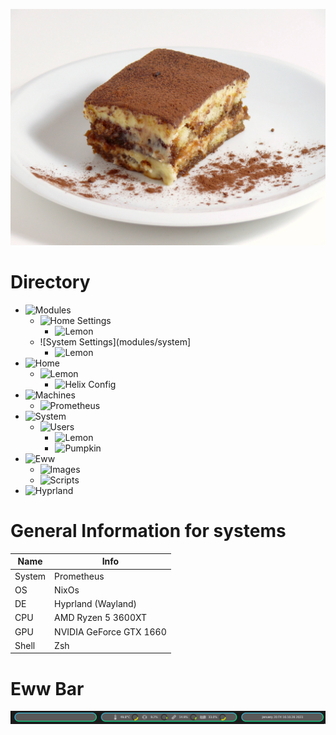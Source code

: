 ![Tiramisu](.github/tiramisu.jpg)

# Directory
- ![Modules](modules)
  * ![Home Settings](modules/home)
    * ![Lemon](modules/home/lemon.nix)
  * ![System Settings](modules/system]
    * ![Lemon](modules/system/lemon.nix)
- ![Home](home)
  * ![Lemon](home/lemon)
    * ![Helix Config](home/lemon/helix.nix)
- ![Machines](machines)
  * ![Prometheus](machines/prometheus)
- ![System](/)
  * ![Users](system)
    * ![Lemon](system/lemon)
    * ![Pumpkin](system/pumpkin)
- ![Eww](https://github.com/LemonjamesD/dots/tree/eww)
  * ![Images](https://github.com/LemonjamesD/dots/tree/eww/images)
  * ![Scripts](https://github.com/LemonjamesD/dots/tree/eww/scripts)
- ![Hyprland](https://github.com/LemonjamesD/dots/tree/hyprland)

# General Information for systems
| Name | Info |
| --- | --- |
| System | Prometheus |
| OS | NixOs |
| DE | Hyprland (Wayland) | 
| CPU | AMD Ryzen 5 3600XT |
| GPU | NVIDIA GeForce GTX 1660 |
| Shell | Zsh |

# Eww Bar
![EwwBar](.github/ewwbar.png)

